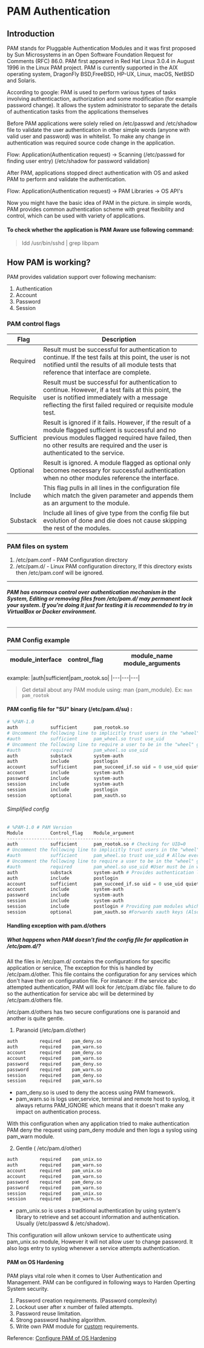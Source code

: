 # PAM Authentication 

## Introduction
PAM stands for Pluggable Authentication Modules and it was first proposed by Sun Microsystems in an Open Software Foundation Request for Comments (RFC) 86.0. PAM first appeared in Red Hat Linux 3.0.4 in August 1996 in the Linux PAM project. PAM is currently supported in the AIX operating system, DragonFly BSD,FreeBSD, HP-UX, Linux, macOS, NetBSD and Solaris.

According to google: PAM is used to perform various types of tasks involving authenticaction, authorization and some modification (for example password change). It allows the system administrator to separate the details of authentication tasks from the applications themselves

Before PAM applications were solely relied on /etc/passwd and /etc/shadow file to validate the user authentication in other simple words (anyone with valid user and password) was in whitelist. To make any change in authentication was required source code change in the application.

Flow: Application(Authentication request) -> Scanning (/etc/passwd for finding user entry) (/etc/shadow for password validation)

After PAM, applications stopped direct authentication with OS and asked PAM to perform and validate the authentication.

Flow: Application(Authentication request) -> PAM Libraries -> OS API's

Now you might have the basic idea of PAM in the picture. in simple words, PAM provides common authentication scheme with great flexibility and control, which can be used with variety of applications.

#### To check whether the application is PAM Aware use following command:
> ldd /usr/bin/sshd | grep libpam

## How PAM is working?

PAM provides validation support over following mechanism:

1. Authentication
2. Account
3. Password
4. Session

### PAM control flags
|Flag |Description |
|---|---|
|Required | Result must be successful for authentication to continue. If the test fails at this point, the user is not notified until the results of all module tests that reference that interface are complete.|
|Requisite | Result must be successful for authentication to continue. However, if a test fails at this point, the user is notified immediately with a message reflecting the first failed required or requisite module test. |
|Sufficient |Result is ignored if it fails. However, if the result of a module flagged sufficient is successful and no previous modules flagged required have failed, then no other results are required and the user is authenticated to the service.|
|Optional |Result is ignored. A module flagged as optional only becomes necessary for successful authentication when no other modules reference the interface. |
|Include | This flag pulls in all lines in the configuration file which match the given parameter and appends them as an argument to the module.|
|Substack | Include all lines of give type from the config file but evolution of done and die does not cause skipping the rest of the modules. |

### PAM files on system
 1. /etc/pam.conf - PAM Configuration directory
 2. /etc/pam.d/ - Linux PAM configuration directory, If this directory exists then /etc/pam.conf will be ignored.
----------
###### **PAM has enormous control over authentication mechanism in the System, Editing or removing files from /etc/pam.d/ may permanent lock your system. If you're doing it just for testing it is recommended to try in VirtualBox or Docker environment.**
----------
### PAM Config example
| module_interface |     control_flag |  module_name module_arguments |
|---|---|---|

example:
|auth|sufficient|pam_rootok.so|
|---|---|---|

> Get detail about any PAM module using: man {pam_module}. Ex: `man pam_rootok`

#### PAM config file for "SU" binary (/etc/pam.d/su) :

```python
# %PAM-1.0
auth            sufficient      pam_rootok.so
# Uncomment the following line to implicitly trust users in the "wheel" group.
#auth           sufficient      pam_wheel.so trust use_uid
# Uncomment the following line to require a user to be in the "wheel" group.
#auth           required        pam_wheel.so use_uid
auth            substack        system-auth
auth            include         postlogin
account         sufficient      pam_succeed_if.so uid = 0 use_uid quiet
account         include         system-auth
password        include         system-auth
session         include         system-auth
session         include         postlogin
session         optional        pam_xauth.so
```

###### Simplified config

```python
# %PAM-1.0 # PAM Version
Module          Control_flag    Module_argument
----------------------------------------------
auth            sufficient      pam_rootok.so # Checking for UID=0
# Uncomment the following line to implicitly trust users in the "wheel" group.
#auth           sufficient      pam_wheel.so trust use_uid # Allow every user resides in wheel group.
# Uncomment the following line to require a user to be in the "wheel" group.
#auth           required        pam_wheel.so use_uid #User must be in wheel group to succeed in authentication.
auth            substack        system-auth # Provides authentication libraries
auth            include         postlogin 
account         sufficient      pam_succeed_if.so uid = 0 use_uid quiet # succeed or fail the authentication based on characteristic of user account or based on the values of other PAM items. 
account         include         system-auth 
password        include         system-auth
session         include         system-auth
session         include         postlogin # Providing pam modules which are required after authentication.
session         optional        pam_xauth.so #Forwards xauth keys (Also referred to as "cookies") between users.
```


#### Handling exception with pam.d/others
##### What happens when PAM doesn't find the config file for application in /etc/pam.d/?
All the files in /etc/pam.d/ contains the configurations for specific application or service, The exception for this is handled by /etc/pam.d/other. This file contains the configuration for any services which don't have their on configuration file.
For instance: if the service abc attempted authentication, PAM will look for /etc/pam.d/abc file. failure to do so the authentication for service abc will be determined by /etc/pam.d/others file.

/etc/pam.d/others has two secure configurations one is paranoid and another is quite gentle.

1. Paranoid (/etc/pam.d/other)

```python
auth        required	pam_deny.so
auth        required	pam_warn.so
account     required	pam_deny.so
account     required	pam_warn.so
password    required	pam_deny.so
password    required	pam_warn.so
session	    required	pam_deny.so
session	    required	pam_warn.so

```
- pam_deny.so is used to deny the access using PAM framework. 
- pam_warn.so is logs user,service, terminal and remote host to syslog, it always returns PAM_IGNORE which means that it doesn't make any impact on authentication process.

With this configuration when any application tried to make authentication PAM deny the request using pam_deny module and then logs a syslog using pam_warn module.

2. Gentle ( /etc/pam.d/other)
```python
auth	    required	pam_unix.so
auth	    required	pam_warn.so
account	    required	pam_unix.so
account	    required	pam_warn.so
password	required	pam_deny.so
password	required	pam_warn.so
session	    required	pam_unix.so
session	    required	pam_warn.so
```
- pam_unix.so is uses a traditional authentication by using system's library to retrieve and set account information and authentication. Usually (/etc/passwd & /etc/shadow).

This configuration will allow unkown service to authenticate using pam_unix.so module, However it will not allow user to change password. It also logs entry to syslog whenever a service attempts authentication.

#### PAM on OS Hardening
PAM plays vital role when it comes to User Authentication and Management. PAM can be configured in following ways to Harden Operting System security. 

1. Password creation requirements. (Password complexity)
2. Lockout user after x number of failed attempts.
3. Password reuse limitation.
4. Strong password hashing algorithm.
5. Write own PAM module for [custom](http://www.linux-pam.org/Linux-PAM-html/Linux-PAM_MWG.html) requirements.

Reference: [Configure PAM of OS Hardening](http://www.itsecure.hu/library/image/CIS_Red_Hat_Enterprise_Linux_7_Benchmark_v2.1.1.pdf)
